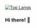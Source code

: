 [![Top Langs](https://github-readme-stats.vercel.app/api/top-langs/?username=isikapowers)](https://github.com/isikapowers/github-readme-stats)

### Hi there! 👋

<!--
**Isikapowers/isikapowers** is a ✨ _special_ ✨ repository because its `README.md` (this file) appears on your GitHub profile.

Here are some ideas to get you started:

- 🔭 I’m currently a backend engineering student at Turing.
- 🌱 I’m currently learning Ruby on Rails.
- 👯 I’m looking to collaborate on ...
- 💬 Ask me about ...
- 📫 How to reach me: @isikapowers
- 😄 Pronouns: she/her
- ⚡ Fun fact: ...
-->
